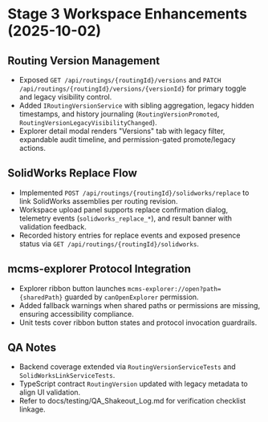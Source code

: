 # Stage 3 Workspace Enhancements (2025-10-02)

## Routing Version Management
- Exposed `GET /api/routings/{routingId}/versions` and `PATCH /api/routings/{routingId}/versions/{versionId}` for primary toggle and legacy visibility control.
- Added `IRoutingVersionService` with sibling aggregation, legacy hidden timestamps, and history journaling (`RoutingVersionPromoted`, `RoutingVersionLegacyVisibilityChanged`).
- Explorer detail modal renders "Versions" tab with legacy filter, expandable audit timeline, and permission-gated promote/legacy actions.

## SolidWorks Replace Flow
- Implemented `POST /api/routings/{routingId}/solidworks/replace` to link SolidWorks assemblies per routing revision.
- Workspace upload panel supports replace confirmation dialog, telemetry events (`solidworks_replace_*`), and result banner with validation feedback.
- Recorded history entries for replace events and exposed presence status via `GET /api/routings/{routingId}/solidworks`.

## mcms-explorer Protocol Integration
- Explorer ribbon button launches `mcms-explorer://open?path={sharedPath}` guarded by `canOpenExplorer` permission.
- Added fallback warnings when shared paths or permissions are missing, ensuring accessibility compliance.
- Unit tests cover ribbon button states and protocol invocation guardrails.

## QA Notes
- Backend coverage extended via `RoutingVersionServiceTests` and `SolidWorksLinkServiceTests`.
- TypeScript contract `RoutingVersion` updated with legacy metadata to align UI validation.
- Refer to docs/testing/QA_Shakeout_Log.md for verification checklist linkage.
